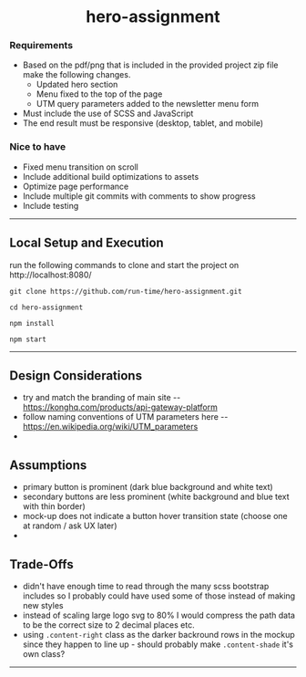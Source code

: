 <h1 align="center">hero-assignment</h1>

### Requirements
* Based on the pdf/png that is included in the provided project zip file make the following changes.
  - Updated hero section
  - Menu fixed to the top of the page
  - UTM query parameters added to the newsletter menu form
* Must include the use of SCSS and JavaScript
* The end result must be responsive (desktop, tablet, and mobile)

### Nice to have
* Fixed menu transition on scroll
* Include additional build optimizations to assets
* Optimize page performance
* Include multiple git commits with comments to show progress
* Include testing

----

## Local Setup and Execution
run the following commands to clone and start the project on http://localhost:8080/

    git clone https://github.com/run-time/hero-assignment.git

    cd hero-assignment

    npm install
    
    npm start
    
----    

## Design Considerations
* try and match the branding of main site -- https://konghq.com/products/api-gateway-platform
* follow naming conventions of UTM parameters here -- https://en.wikipedia.org/wiki/UTM_parameters
* 

## Assumptions
* primary button is prominent (dark blue background and white text)
* secondary buttons are less prominent (white background and blue text with thin border)
* mock-up does not indicate a button hover transition state (choose one at random / ask UX later)
* 

## Trade-Offs
* didn't have enough time to read through the many scss bootstrap includes so I probably could have used some of those instead of making new styles 
* instead of scaling large logo svg to 80% I would compress the path data to be the correct size to 2 decimal places etc.
* using `.content-right` class as the darker backround rows in the mockup since they happen to line up - should probably make `.content-shade` it's own class?


----
